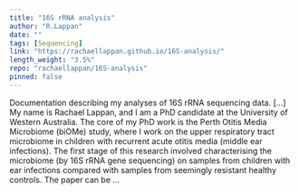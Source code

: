 ```yaml
---
title: "16S rRNA analysis"
author: "R.Lappan"
date: ""
tags: [Sequencing]
link: "https://rachaellappan.github.io/16S-analysis/"
length_weight: "3.5%"
repo: "rachaellappan/16S-analysis"
pinned: false
---
```


Documentation describing my analyses of 16S rRNA sequencing data. [...] My name is Rachael Lappan, and I am a PhD candidate at the University of Western Australia. The core of my PhD work is the Perth Otitis Media Microbiome (biOMe) study, where I work on the upper respiratory tract microbiome in children with recurrent acute otitis media (middle ear infections). The first stage of this research involved characterising the microbiome (by 16S rRNA gene sequencing) on samples from children with ear infections compared with samples from seemingly resistant healthy controls. The paper can be ...
